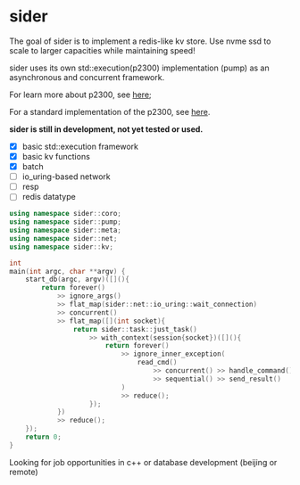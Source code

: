 # sider

The goal of sider is to implement a redis-like kv store. Use nvme ssd to scale to larger capacities while maintaining speed!

sider uses its own std::execution(p2300) implementation (pump) as an asynchronous and concurrent framework.

For learn more about p2300, see [here](https://github.com/brycelelbach/wg21_p2300_execution); 

For a standard implementation of the p2300, see  [here](https://github.com/NVIDIA/stdexec).

**sider is still in development, not yet tested or used.**

- [x] basic std::execution framework
- [x] basic kv functions
- [x] batch
- [ ] io_uring-based network
- [ ] resp
- [ ] redis datatype

```c++
using namespace sider::coro;
using namespace sider::pump;
using namespace sider::meta;
using namespace sider::net;
using namespace sider::kv;

int
main(int argc, char **argv) {
    start_db(argc, argv)([](){
        return forever()
            >> ignore_args()
            >> flat_map(sider::net::io_uring::wait_connection)
            >> concurrent()
            >> flat_map([](int socket){
                return sider::task::just_task()
                    >> with_context(session{socket})([](){
                        return forever()
                            >> ignore_inner_exception(
                                read_cmd()
                                    >> concurrent() >> handle_command()
                                    >> sequential() >> send_result()
                            )
                            >> reduce();
                    });
            })
            >> reduce();
    });
    return 0;
}
```

Looking for job opportunities in c++ or database development (beijing or remote)
